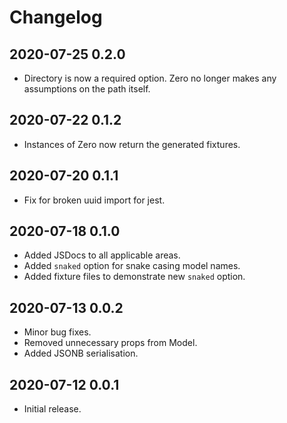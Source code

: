 # Changelog

## 2020-07-25 0.2.0

- Directory is now a required option. Zero no longer makes any assumptions on the path itself.

## 2020-07-22 0.1.2

- Instances of Zero now return the generated fixtures.

## 2020-07-20 0.1.1

- Fix for broken uuid import for jest.

## 2020-07-18 0.1.0

- Added JSDocs to all applicable areas.
- Added `snaked` option for snake casing model names.
- Added fixture files to demonstrate new `snaked` option.

## 2020-07-13 0.0.2

- Minor bug fixes.
- Removed unnecessary props from Model.
- Added JSONB serialisation.

## 2020-07-12 0.0.1

- Initial release.

